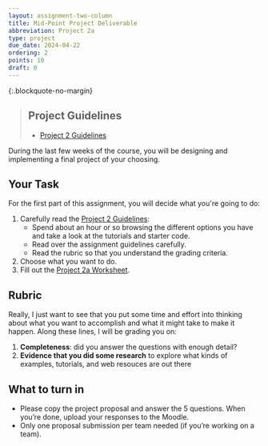 ```yaml
---
layout: assignment-two-column
title: Mid-Point Project Deliverable
abbreviation: Project 2a
type: project
due_date: 2024-04-22
ordering: 2
points: 10
draft: 0
---
```


{:.blockquote-no-margin}
> ## Project Guidelines
> * [Project 2 Guidelines](/spring2024/project02)

During the last few weeks of the course, you will be designing and implementing a final project of your choosing. 

## Your Task
For the first part of this assignment, you will decide what you're going to do:

1. Carefully read the [Project 2 Guidelines](/spring2024/project02):
    * Spend about an hour or so browsing the different options you have and take a look at the tutorials and starter code.
    * Read over the assignment guidelines carefully.
    * Read the rubric so that you understand the grading criteria.
2. Choose what you want to do.
3. Fill out the [Project 2a Worksheet](https://docs.google.com/document/d/14SCm-H1PgQOHDxmkDWUUpm04xWH5ZB88S0O0mYrvE7c/edit?usp=sharing).

## Rubric
Really, I just want to see that you put some time and effort into thinking about what you want to accomplish and what it might take to make it happen. Along these lines, I will be grading you on:

1. **Completeness**: did you answer the questions with enough detail?
2. **Evidence that you did some research** to explore what kinds of examples, tutorials, and web resouces are out there

## What to turn in
* Please copy the project proposal and answer the 5 questions. When you’re done, upload your responses to the Moodle.
* Only one proposal submission per team needed (if you’re working on a team).
